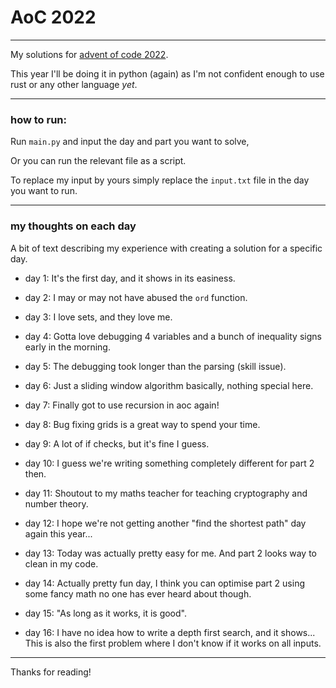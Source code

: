 # AoC 2022

---

My solutions for [advent of code 2022](https://adventofcode.com/2022).

This year I'll be doing it in python (again) as I'm not confident enough to use rust or any other language _yet_.

---

### how to run:

Run ``main.py`` and input the day and part you want to solve,

Or you can run the relevant file as a script.

To replace my input by yours simply replace the ``input.txt`` file in the day you want to run.

---

### my thoughts on each day

A bit of text describing my experience with creating a solution for a specific day.

* day 1: It's the first day, and it shows in its easiness.

* day 2: I may or may not have abused the ``ord`` function.

* day 3: I love sets, and they love me.

* day 4: Gotta love debugging 4 variables and a bunch of inequality signs early in the morning.

* day 5: The debugging took longer than the parsing (skill issue).

* day 6: Just a sliding window algorithm basically, nothing special here.

* day 7: Finally got to use recursion in aoc again!

* day 8: Bug fixing grids is a great way to spend your time.

* day 9: A lot of if checks, but it's fine I guess.

* day 10: I guess we're writing something completely different for part 2 then.

* day 11: Shoutout to my maths teacher for teaching cryptography and number theory.

* day 12: I hope we're not getting another "find the shortest path" day again this year...

* day 13: Today was actually pretty easy for me. And part 2 looks way to clean in my code.

* day 14: Actually pretty fun day, I think you can optimise part 2 using some fancy math no one has ever heard about though.

* day 15: "As long as it works, it is good".

* day 16: I have no idea how to write a depth first search, and it shows... This is also the first problem where I don't know if it works on all inputs.

---

Thanks for reading!
